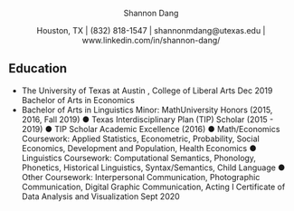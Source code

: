 
<p align="center"> 
    Shannon Dang 
</p>
<p align="center">
Houston, TX  |  (832) 818-1547 |  shannonmdang@utexas.edu  |  www.linkedin.com/in/shannon-dang/ 
</p>

## Education
- The University of Texas at Austin , College of Liberal Arts Dec 2019
Bachelor of Arts in Economics
- Bachelor of Arts in Linguistics Minor: MathUniversity Honors (2015, 2016, Fall 2019)
● Texas Interdisciplinary Plan (TIP) Scholar (2015 - 2019)
● TIP Scholar Academic Excellence (2016)
● Math/Economics Coursework: Applied Statistics, Econometric, Probability, Social Economics, Development and Population, Health Economics
● Linguistics Coursework: Computational Semantics, Phonology, Phonetics, Historical Linguistics, Syntax/Semantics, Child Language
● Other Coursework: Interpersonal Communication, Photographic Communication, Digital Graphic Communication, Acting I
Certificate of Data Analysis and Visualization Sept 2020
